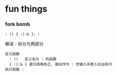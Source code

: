 # fun things

### fork bomb

```
: () { :|:& }; :
```

解读 - 拆分为两部分
```
定义函数
  : ()   定义名为 : 的函数
  { :|:& } 递归调用自己, 输出作为 : 的输入并放入后台执行
执行函数 :
```
